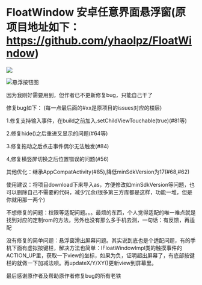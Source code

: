 # FloatWindow 安卓任意界面悬浮窗(原项目地址如下：https://github.com/yhaolpz/FloatWindow)

[![](https://jitpack.io/v/yhaolpz/FloatWindow.svg)](https://jitpack.io/#yhaolpz/FloatWindow)

![悬浮按钮图](https://raw.githubusercontent.com/yhaolpz/FixedFloatWindow/master/slide.gif)

因为我刚好需要用到，但作者已不更新修复bug，只能自己干了

修复bug如下：
(每一点最后面的#xx是原项目的issues对应的楼层)

1.修复支持输入事件，在build之前加入.setChildViewTouchable(true)(#81等)

2.修复hide()之后重进又显示的问题(#64等)

3.修复拖动之后点击事件偶尔无法触发(#84)

4,修复横竖屏切换之后位置错误的问题(#56)

其他优化：继承AppCompatActivity(#85),降低minSdkVersion为17(#68,#62)

使用建议：将项目download下来导入as，方便修改如minSdkVersion等问题，也可以删除自己不需要的代码，减少冗余(很多第三方库都是这样，功能一堆，但是你就用那一两个)

不想修复的问题：权限等适配问题。。。最烦的东西，个人觉得适配的唯一难点就是找到对应的定制rom的方法，另外也没有那么多手机去测，一句话：有反馈，再适配

没有修复的简单问题：悬浮窗滑出屏幕问题。其实说到底也是个适配问题，有的手机下面有虚拟按键栏，解决方法也简单：IFloatWindowImpl类的触摸事件的ACTION_UP里，获取一下view的坐标，如果为负，证明超出屏幕了，有底部按键栏的就做一下加减法呗。再updateX/Y/XY()更新view到屏幕里。

最后感谢原作者及帮助原作者修复bug的所有老铁